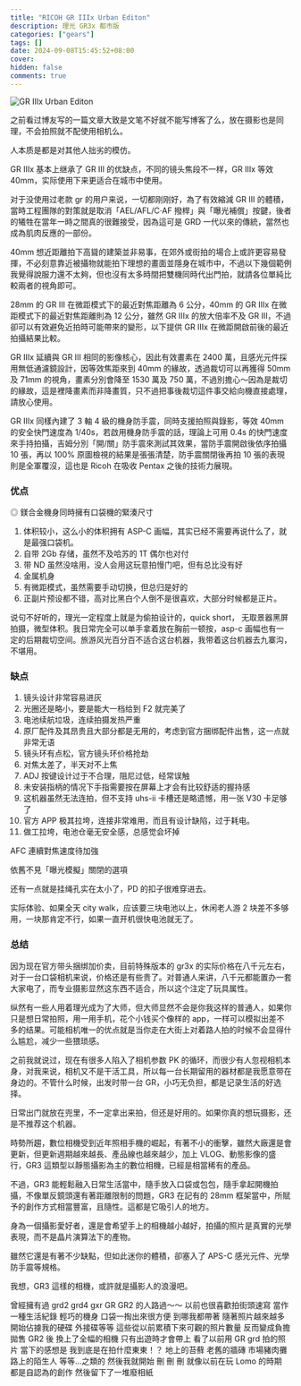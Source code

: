 ```yaml
---
title: "RICOH GR IIIx Urban Editon"
description: 理光 GR3x 都市版
categories: ["gears"]
tags: []
date: 2024-09-08T15:45:52+08:00
cover:
hidden: false
comments: true
---
```


![GR IIIx Urban Editon](https://static.fatesinger.com/2024/09/md7xqs8v0dnmxgjc.jpg)

之前看过博友写的一篇文章大致是文笔不好就不能写博客了么，放在摄影也是同理，不会拍照就不配使用相机么。

人本质是都是对其他人拙劣的模仿。

GR IIIx 基本上继承了 GR III 的优缺点，不同的镜头焦段不一样，GR IIIx 等效 40mm，实际使用下来更适合在城市中使用。

对于没使用过老款 gr 的用户来说，一切都刚刚好，為了有效縮減 GR III 的體積，當時工程團隊的對策就是取消「AEL/AFL/C‧AF 撥桿」與「曝光補償」按鍵，後者的犧牲在當年一時之間真的很難接受，因為這可是 GRD 一代以來的傳統，當然也成為肌肉反應的一部份。

40mm 想近距離拍下高聳的建築並非易事，在郊外或街拍的場合上或許更容易發揮，不必刻意靠近被攝物就能拍下理想的畫面並隱身在城市中，不過以下幾個範例我覺得說服力還不太夠，但也沒有太多時間把雙機同時代出門拍，就請各位單純比較兩者的視角即可。

28mm 的 GR III 在微距模式下的最近對焦距離為 6 公分，40mm 的 GR IIIx 在微距模式下的最近對焦距離則為 12 公分，雖然 GR IIIx 的放大倍率不及 GR III，不過卻可以有效避免近拍時可能帶來的變形，以下提供 GR IIIx 在微距開啟前後的最近拍攝結果比較。

GR IIIx 延續與 GR III 相同的影像核心，因此有效畫素在 2400 萬，且感光元件採用無低通濾鏡設計，因等效焦距來到 40mm 的緣故，透過裁切可以再獲得 50mm 及 71mm 的視角，畫素分別會降至 1530 萬及 750 萬，不過別擔心～因為是裁切的緣故，這是裡降畫素而非降畫質，只不過把事後裁切這件事交給向機直接處理，請放心使用。

GR IIIx 同樣內建了 3 軸 4 級的機身防手震，同時支援拍照與錄影，等效 40mm 的安全快門速度為 1/40s，若啟用機身防手震的話，理論上可用 0.4s 的快門速度來手持拍攝，吉姆分別「開/關」防手震來測試其效果，當防手震開啟後依序拍攝 10 張，再以 100% 原圖檢視的結果是張張清楚，防手震關閉後再拍 10 張的表現則是全軍覆沒，這也是 Ricoh 在吸收 Pentax 之後的技術力展現。

### 优点

◎ 鎂合金機身同時擁有口袋機的緊湊尺寸

1. 体积较小，这么小的体积拥有 ASP-C 画幅，其实已经不需要再说什么了，就是最强口袋机。
2. 自带 2Gb 存储，虽然不及哈苏的 1T 偶尔也对付
3. 带 ND 虽然没啥用，没人会用这玩意拍慢门吧，但有总比没有好
4. 金属机身
5. 有微距模式，虽然需要手动切换，但总归是好的
6. 正副片预设都不错，高对比黑白个人倒不是很喜欢，大部分时候都是正片。

说句不好听的，理光一定程度上就是为偷拍设计的，quick short， 无取景器黑屏拍摄，微型体积。我日常完全可以单手拿着放在胸前一顿按，asp-c 画幅也有一定的后期裁切空间。旅游风光百分百不适合这台机器，我带着这台机器去九寨沟，不堪用。

### 缺点

1. 镜头设计非常容易进灰
2. 光圈还是略小，要是能大一档给到 F2 就完美了
3. 电池续航垃圾，连续拍摄发热严重
4. 原厂配件及其昂贵且大部分都是无用的，考虑到官方捆绑配件出售，这一点就非常无语
5. 镜头环有点松，官方镜头环价格抢劫
6. 对焦太差了，半天对不上焦
7. ADJ 按键设计过于不合理，阻尼过低，经常误触
8. 未安装指柄的情况下手指需要按在屏幕上才会有比较舒适的握持感
9. 这机器虽然无法连拍，但不支持 uhs-ii 卡槽还是略遗憾，用一张 V30 卡足够了
10. 官方 APP 极其拉垮，连接非常难用，而且有设计缺陷，过于耗电。
11. 做工拉垮，电池仓毫无安全感，总感觉会坏掉

AFC 連續對焦速度待加強

依舊不見「曝光模擬」關閉的選項

还有一点就是挂绳孔实在太小了，PD 的扣子很难穿进去。

实际体验、如果全天 city walk，应该要三块电池以上，休闲老人游 2 块差不多够用，一块那肯定不行，如果一直开机很快电池就无了。

### 总结

因为现在官方带头捆绑加价卖，目前特殊版本的 gr3x 的实际价格在八千元左右，对于一台口袋相机来说，价格还是有些贵了。对普通人来讲，八千元都能置办一套大家电了，而专业摄影显然这东西不适合，所以这个注定了玩具属性。

纵然有一些人用着理光成为了大师，但大师显然不会是你我这样的普通人，如果你只是想日常拍照，用一用手机，花个小钱买个像样的 app，一样可以模拟出差不多的结果。可能相机唯一的优点就是当你走在大街上对着路人拍的时候不会显得什么尴尬，减少一些猥琐感。

之前我就说过，现在有很多人陷入了相机参数 PK 的循环，而很少有人忽视相机本身，对我来说，相机又不是干活工具，所以每一台长期留用的器材都是我愿意带在身边的。不管什么时候，出发时带一台 GR，小巧无负担，都是记录生活的好选择。

日常出门就放在兜里，不一定拿出来拍，但还是好用的。如果你真的想玩摄影，还是不推荐这个机器。

時勢所趨，數位相機受到近年照相手機的崛起，有著不小的衝擊，雖然大廠還是會更新，但更新週期越來越長、產品線也越來越少，加上 VLOG、動態影像的盛行，GR3 這類型以靜態攝影為主的數位相機，已經是相當稀有的產品。

不過，GR3 能輕鬆融入日常生活當中，隨手放入口袋或包包，隨手拿起開機拍攝，不像單反鏡頭還有著距離限制的問題，GR3 在記有的 28mm 框架當中，所賦予的創作方式相當豐富，且隨性。這都是它吸引人的地方。

身為一個攝影愛好者，還是會希望手上的相機越小越好，拍攝的照片是真實的光學表現，而不是晶片演算法下的產物。

雖然它還是有著不少缺點，但如此迷你的體積，卻塞入了 APS-C 感光元件、光學防手震等規格。

我想，GR3 這樣的相機，或許就是攝影人的浪漫吧。

曾經擁有過 grd2 grd4 gxr GR GR2 的人路過～～
以前也很喜歡拍街頭速寫 當作一種生活紀錄
輕巧的機身 口袋一掏出來很方便 到哪我都帶著
隨著照片越來越多 開始佔據我的硬碟 外接碟等等
這些從以前累積下來可觀的照片數量 反而變成負擔
拋售 GR2 後 換上了全幅的相機 只有出遊時才會帶上
看了以前用 GR grd 拍的照片 當下的感想是
我到底是在拍什麼東東！？
地上的苔蘚 老舊的牆磚 市場豬肉攤 路上的陌生人
等等...之類的 然後我就開始 刪 刪 刪
就像以前在玩 Lomo 的時期
都是自認為的創作 然後留下了一堆廢相紙
